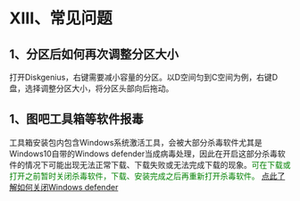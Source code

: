 # XIII、常见问题

## 1、分区后如何再次调整分区大小

打开Diskgenius，右键需要减小容量的分区。以D空间匀到C空间为例，右键D盘，选择调整分区大小，将分区头部向后拖动。

## 1、图吧工具箱等软件报毒

工具箱安装包内包含Windows系统激活工具，会被大部分杀毒软件尤其是Windows10自带的Windows defender当成病毒处理，因此在开启这部分杀毒软件的情况下可能出现无法正常下载、下载失败或无法完成下载的现象。<font color="green">可在下载或打开之前暂时关闭杀毒软件，下载、安装完成之后再重新打开杀毒软件。   [点此了解如何关闭Windows defender](http://www.tbtool.cn/FAQ/xq1.html)</font>

